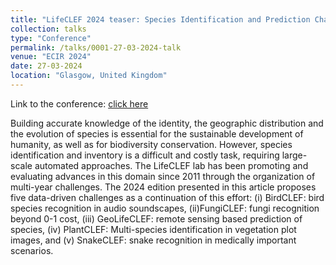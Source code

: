 ```yaml
---
title: "LifeCLEF 2024 teaser: Species Identification and Prediction Challenges"
collection: talks
type: "Conference"
permalink: /talks/0001-27-03-2024-talk
venue: "ECIR 2024"
date: 27-03-2024
location: "Glasgow, United Kingdom"
---
```


Link to the conference: [click here](https://www.ecir2024.org/)  

Building accurate knowledge of the identity, the geographic distribution and the evolution of species is essential for the sustainable development of humanity, as well as for biodiversity conservation.
However, species identification and inventory is a difficult and costly task, requiring large-scale automated approaches.
The LifeCLEF lab has been promoting and evaluating advances in this domain since 2011 through the organization of multi-year challenges.
The 2024 edition presented in this article proposes five data-driven challenges as a continuation of this effort: (i) BirdCLEF: bird species recognition in audio soundscapes, (ii)FungiCLEF: fungi recognition beyond 0-1 cost, (iii) GeoLifeCLEF: remote sensing based prediction of species, (iv) PlantCLEF: Multi-species identification in vegetation plot images, and (v) SnakeCLEF: snake recognition in medically important scenarios.